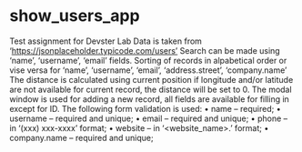 # show_users_app
Test assignment for Devster Lab
Data is taken from ‘https://jsonplaceholder.typicode.com/users’
Search can be made using ‘name’, ‘username’, ‘email’ fields.
Sorting of records in alpabetical order or vise versa for ‘name’, ‘username’, ‘email’, ‘address.street’, ‘company.name’
The distance is calculated using current position if longitude and/or latitude are not available for current record, the distance will be set to 0.
The modal window is used for adding a new record, all fields are available for filling in except for ID.
The following form validation is used:
•         name – required;
•         username – required and unique;
•         email – required and unique;
•         phone – in ‘(ххх) ххх-хххх’ format;
•         website – in ‘<website_name>.<domain>’ format;
•         company.name – required and unique;
